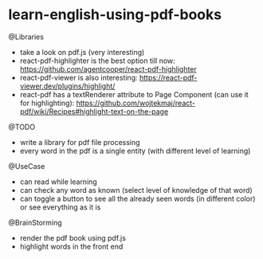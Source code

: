 # learn-english-using-pdf-books

@Libraries
+ take a look on pdf.js (very interesting)
+ react-pdf-highlighter is the best option till now: https://github.com/agentcooper/react-pdf-highlighter
+ react-pdf-viewer is also interesting: https://react-pdf-viewer.dev/plugins/highlight/
+ react-pdf has a textRenderer attribute to Page Component (can use it for highlighting): https://github.com/wojtekmaj/react-pdf/wiki/Recipes#highlight-text-on-the-page

@TODO
+ write a library for pdf file processing
+ every word in the pdf is a single entity (with different level of learning)

@UseCase
+ can read while learning 
+ can check any word as known (select level of knowledge of that word)
+ can toggle a button to see all the already seen words (in different color) or see everything as it is

@BrainStorming
+ render the pdf book using pdf.js
+ highlight words in the front end

